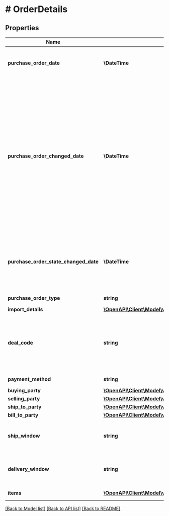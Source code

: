 # # OrderDetails

## Properties

Name | Type | Description | Notes
------------ | ------------- | ------------- | -------------
**purchase_order_date** | **\DateTime** | The date the purchase order was placed. Must be in ISO-8601 date/time format. |
**purchase_order_changed_date** | **\DateTime** | The date when purchase order was last changed by Amazon after the order was placed. This date will be greater than &#39;purchaseOrderDate&#39;. This means the PO data was changed on that date and vendors are required to fulfill the  updated PO. The PO changes can be related to Item Quantity, Ship to Location, Ship Window etc. This field will not be present in orders that have not changed after creation. Must be in ISO-8601 date/time format. | [optional]
**purchase_order_state_changed_date** | **\DateTime** | The date when current purchase order state was changed. Current purchase order state is available in the field &#39;purchaseOrderState&#39;. Must be in ISO-8601 date/time format. |
**purchase_order_type** | **string** | Type of purchase order. | [optional]
**import_details** | [**\OpenAPI\Client\Model\vendorOrders\ImportDetails**](ImportDetails.md) |  | [optional]
**deal_code** | **string** | If requested by the recipient, this field will contain a promotional/deal number. The discount code line is optional. It is used to obtain a price discount on items on the order. | [optional]
**payment_method** | **string** | Payment method used. | [optional]
**buying_party** | [**\OpenAPI\Client\Model\vendorOrders\PartyIdentification**](PartyIdentification.md) |  | [optional]
**selling_party** | [**\OpenAPI\Client\Model\vendorOrders\PartyIdentification**](PartyIdentification.md) |  | [optional]
**ship_to_party** | [**\OpenAPI\Client\Model\vendorOrders\PartyIdentification**](PartyIdentification.md) |  | [optional]
**bill_to_party** | [**\OpenAPI\Client\Model\vendorOrders\PartyIdentification**](PartyIdentification.md) |  | [optional]
**ship_window** | **string** | Defines a date time interval according to ISO8601. Interval is separated by double hyphen (--). | [optional]
**delivery_window** | **string** | Defines a date time interval according to ISO8601. Interval is separated by double hyphen (--). | [optional]
**items** | [**\OpenAPI\Client\Model\vendorOrders\OrderItem[]**](OrderItem.md) | A list of items in this purchase order. |

[[Back to Model list]](../../README.md#models) [[Back to API list]](../../README.md#endpoints) [[Back to README]](../../README.md)
